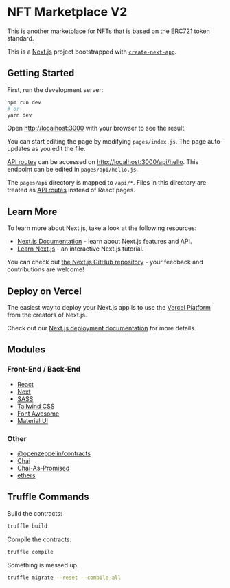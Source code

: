 # NFT Marketplace V2

This is another marketplace for NFTs that is based on the ERC721 token standard.

This is a [Next.js](https://nextjs.org/) project bootstrapped with [`create-next-app`](https://github.com/vercel/next.js/tree/canary/packages/create-next-app).

## Getting Started

First, run the development server:

```bash
npm run dev
# or
yarn dev
```

Open [http://localhost:3000](http://localhost:3000) with your browser to see the result.

You can start editing the page by modifying `pages/index.js`. The page auto-updates as you edit the file.

[API routes](https://nextjs.org/docs/api-routes/introduction) can be accessed on [http://localhost:3000/api/hello](http://localhost:3000/api/hello). This endpoint can be edited in `pages/api/hello.js`.

The `pages/api` directory is mapped to `/api/*`. Files in this directory are treated as [API routes](https://nextjs.org/docs/api-routes/introduction) instead of React pages.

## Learn More

To learn more about Next.js, take a look at the following resources:

- [Next.js Documentation](https://nextjs.org/docs) - learn about Next.js features and API.
- [Learn Next.js](https://nextjs.org/learn) - an interactive Next.js tutorial.

You can check out [the Next.js GitHub repository](https://github.com/vercel/next.js/) - your feedback and contributions are welcome!

## Deploy on Vercel

The easiest way to deploy your Next.js app is to use the [Vercel Platform](https://vercel.com/new?utm_medium=default-template&filter=next.js&utm_source=create-next-app&utm_campaign=create-next-app-readme) from the creators of Next.js.

Check out our [Next.js deployment documentation](https://nextjs.org/docs/deployment) for more details.

## Modules

### Front-End / Back-End

- [React](https://reactjs.org/)
- [Next](https://nextjs.org/)
- [SASS](https://sass-lang.com/)
- [Tailwind CSS](https://tailwindcss.com/)
- [Font Awesome](https://fontawesome.com/)
- [Material UI](https://material-ui.com/)

### Other

- [@openzeppelin/contracts](https://www.npmjs.com/package/@openzeppelin/contracts)
- [Chai](https://www.npmjs.com/package/chai)
- [Chai-As-Promised](https://www.npmjs.com/package/chai-as-promised)
- [ethers](https://www.npmjs.com/package/ethers)

## Truffle Commands

Build the contracts:

```bash
truffle build
```

Compile the contracts:

```bash
truffle compile
```

Something is messed up.

```bash
truffle migrate --reset --compile-all
```

<!--
Deploy the contracts:

```bash
truffle migrate --network rinkeby
```

Deploy the contracts to the Rinkeby test network:

```bash
truffle migrate --network rinkeby --reset
```
-->
